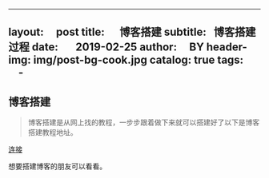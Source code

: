
---
layout:     post
title:      博客搭建
subtitle:   博客搭建过程
date:       2019-02-25
author:     BY
header-img: img/post-bg-cook.jpg
catalog: true
tags:
    - 
---

## 博客搭建
> 博客搭建是从网上找的教程，一步步跟着做下来就可以搭建好了以下是博客搭建教程地址。

[连接](https://www.jianshu.com/p/e68fba58f75c?_blank)

想要搭建博客的朋友可以看看。